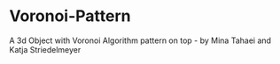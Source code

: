 # Voronoi-Pattern
A 3d Object with Voronoi Algorithm pattern on top - by Mina Tahaei and Katja Striedelmeyer
